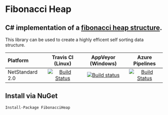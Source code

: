 # Fibonacci Heap

## C# implementation of a [fibonacci heap structure](https://en.wikipedia.org/wiki/Fibonacci_heap).

This library can be used to create a highly efficent self sorting data structure.

| Platform | Travis CI (Linux) | AppVeyor (Windows) | Azure Pipelines|
| :--- | :---: | :---: | :---: |
|NetStandard 2.0| [![Build Status](https://travis-ci.org/sqeezy/FibonacciHeap.svg?branch=master)](https://travis-ci.org/sqeezy/FibonacciHeap) |[![Build status](https://ci.appveyor.com/api/projects/status/l6it2ci9w8jwuu4v?svg=true)](https://ci.appveyor.com/project/sqeezy/fibonacciheap-81ux0)|[![Build Status](https://sqeezytech.visualstudio.com/FibonacciHeap/_apis/build/status/FibonacciHeap-CI)](https://sqeezytech.visualstudio.com/FibonacciHeap/_build/latest?definitionId=5)|

## Install via NuGet

    Install-Package FibonacciHeap
